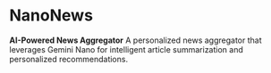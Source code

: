 # NanoNews
**AI-Powered News Aggregator**  A personalized news aggregator that leverages Gemini Nano for intelligent article summarization and personalized recommendations. 
